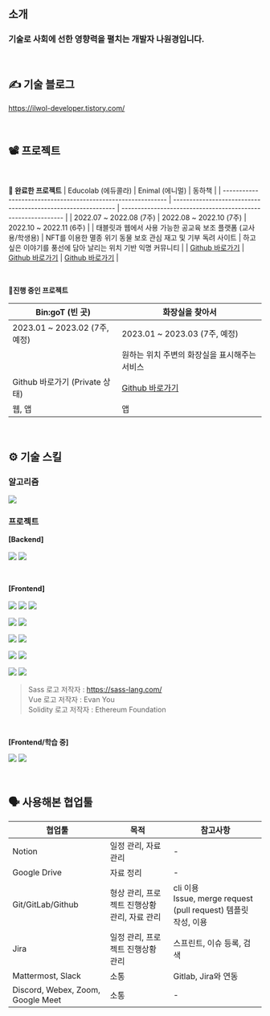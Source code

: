 ## 소개
### 기술로 사회에 선한 영향력을 펼치는 개발자 나원경입니다.

<br>

## ✍️ 기술 블로그
https://ilwol-developer.tistory.com/

<br>

## 📽️ 프로젝트

<br>

**🏁 완료한 프로젝트**
| Educolab (에듀콜라)                                          | Enimal (에니멀)                                              | 동하책                                                       |
| ------------------------------------------------------------ | ------------------------------------------------------------ | ------------------------------------------------------------ |
| 2022.07 ~ 2022.08 (7주)                                      | 2022.08 ~ 2022.10 (7주)                                      | 2022.10 ~ 2022.11 (6주)                                      |
| 태블릿과 웹에서 사용 가능한 공교육 보조 플랫폼 (교사용/학생용) | NFT를 이용한 멸종 위기 동물 보호 관심 재고 및 기부 독려 사이트 | 하고 싶은 이야기를 풍선에 담아 날리는 위치 기반 익명 커뮤니티 |
| [Github 바로가기](https://github.com/hitriee/EduColab)       | [Github 바로가기](https://github.com/hitriee/Enimal)         | [Github 바로가기](https://github.com/hitriee/fairytail)      |

<br>

  **🏃진행 중인 프로젝트**

| Bin:goT (빈 곳)                | 화장실을 찾아서                                         |
| ------------------------------ | ------------------------------------------------------- |
| 2023.01 ~ 2023.02 (7주, 예정)  | 2023.01 ~ 2023.03 (7주, 예정)                            |
|                                | 원하는 위치 주변의 화장실을 표시해주는 서비스           |
| Github 바로가기 (Private 상태) | [Github 바로가기](https://github.com/4ilet/Find_Toilet) |
| 웹, 앱                         | 앱                                                      |
<br>

## ⚙️ 기술 스킬

### 알고리즘

<img src="https://img.shields.io/badge/Python-3776AB?style=for-the-badge&logo=Python&logoColor=white"/>

<br>

### 프로젝트

**[Backend]** <br><br>
<img src="https://img.shields.io/badge/DJango-092E20?style=for-the-badge&logo=DJango&logoColor=white"/>
<img src="https://img.shields.io/badge/Node.js-339933?style=for-the-badge&logo=Node.js&logoColor=white"/>

<br>

**[Frontend]** <br><br>
<img src="https://img.shields.io/badge/HTML5-E34F26?style=for-the-badge&logo=HTML5&logoColor=white"/>
<img src="https://img.shields.io/badge/CSS3-1572B6?style=for-the-badge&logo=CSS3&logoColor=white"/>
<img src="https://img.shields.io/badge/SCSS-CC6699?style=for-the-badge&logo=Sass&logoColor=white"/>


<img src="https://img.shields.io/badge/Javascript-F7DF1E?style=for-the-badge&logo=Javascript&logoColor=white"/> <img src="https://img.shields.io/badge/Vue.js-4FC08D?style=for-the-badge&logo=Vue.js&logoColor=white"/>

<img src="https://img.shields.io/badge/Web3.js-F16822?style=for-the-badge&logo=Web3.js&logoColor=white"/> <img src="https://img.shields.io/badge/Solidity-363636?style=for-the-badge&logo=Solidity&logoColor=white"/>

<img src="https://img.shields.io/badge/Typescript-3178C6?style=for-the-badge&logo=Typescript&logoColor=white"/> <img src="https://img.shields.io/badge/React-61DAFB?style=for-the-badge&logo=React&logoColor=white"/>

<img src="https://img.shields.io/badge/FCM (Firebase Cloud Messaging)-FFCA28?style=for-the-badge&logo=Firebase&logoColor=white"/> <img src="https://img.shields.io/badge/Three.js-000000?style=for-the-badge&logo=Three.js&logoColor=white"/>


> Sass 로고 저작자 : https://sass-lang.com/ <br>
> Vue 로고 저작자 : Evan You <br>
> Solidity 로고 저작자 : Ethereum Foundation <br>

<br>

**[Frontend/학습 중]**

<img src="https://img.shields.io/badge/Dart-0175C2?style=for-the-badge&logo=Dart&logoColor=white"/> <img src="https://img.shields.io/badge/Flutter-02569B?style=for-the-badge&logo=Flutter&logoColor=white"/>



<br>

## 🗣️ 사용해본 협업툴

| 협업툴                            | 목적                                         | 참고사항                                                     |
| --------------------------------- | -------------------------------------------- | ------------------------------------------------------------ |
| Notion                            | 일정 관리, 자료 관리                         | -                                                            |
| Google Drive                      | 자료 정리                                    | -                                                            |
| Git/GitLab/Github                 | 형상 관리, 프로젝트 진행상황 관리, 자료 관리 | cli 이용<br />Issue, merge request (pull request) 템플릿 작성, 이용<br /> |
| Jira                              | 일정 관리, 프로젝트 진행상황 관리            | 스프린트, 이슈 등록, 검색                                    |
| Mattermost, Slack                 | 소통                                         | Gitlab, Jira와 연동                                          |
| Discord, Webex, Zoom, Google Meet | 소통                                         | -                                                            |


